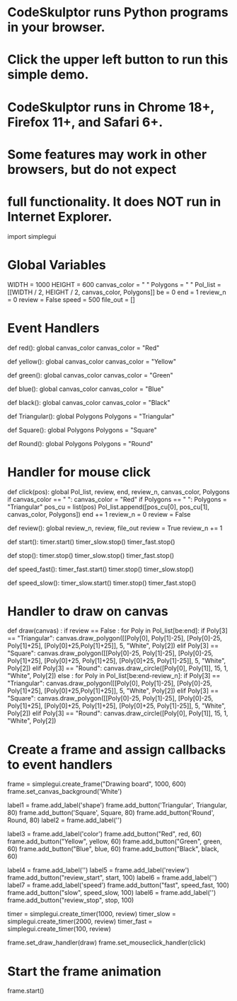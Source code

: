 # CodeSkulptor runs Python programs in your browser.
# Click the upper left button to run this simple demo.

# CodeSkulptor runs in Chrome 18+, Firefox 11+, and Safari 6+.
# Some features may work in other browsers, but do not expect
# full functionality.  It does NOT run in Internet Explorer.

import simplegui

# Global Variables
WIDTH = 1000
HEIGHT = 600
canvas_color = " "
Polygons = " "
Pol_list = [[WIDTH / 2, HEIGHT / 2, canvas_color, Polygons]]
be = 0
end = 1
review_n = 0
review = False
speed = 500
file_out = []

# Event Handlers

def red():
    global canvas_color
    canvas_color = "Red"

def yellow():
    global canvas_color
    canvas_color = "Yellow"

def green():
    global canvas_color
    canvas_color = "Green"
    
def blue():
    global canvas_color
    canvas_color = "Blue"
    
def black():
    global canvas_color
    canvas_color = "Black"

def Triangular():
    global Polygons
    Polygons = "Triangular"
    
def Square():
    global Polygons
    Polygons = "Square"
    
def Round():
    global Polygons
    Polygons = "Round"
    
# Handler for mouse click
def click(pos):
    global Pol_list, review, end, review_n, canvas_color, Polygons
    if canvas_color == " ":
        canvas_color = "Red"
    if Polygons == " ":
        Polygons = "Triangular"
    pos_cu = list(pos)
    Pol_list.append([pos_cu[0], pos_cu[1], canvas_color, Polygons])
    end += 1
    review_n = 0
    review = False

def review():
    global review_n, review, file_out
    review = True
    review_n += 1

def start():
    timer.start()
    timer_slow.stop()
    timer_fast.stop()

def stop():
    timer.stop()
    timer_slow.stop()
    timer_fast.stop()

def speed_fast():
    timer_fast.start()
    timer.stop()
    timer_slow.stop()

def speed_slow():
    timer_slow.start()
    timer.stop()
    timer_fast.stop()
    
# Handler to draw on canvas
def draw(canvas) :
    if review == False :
        for Poly in Pol_list[be:end]:
            if Poly[3] == "Triangular":
                canvas.draw_polygon([[Poly[0], Poly[1]-25], [Poly[0]-25, Poly[1]+25], [Poly[0]+25,Poly[1]+25]], 5, "White", Poly[2])
            elif Poly[3] == "Square":
                canvas.draw_polygon([[Poly[0]-25, Poly[1]-25], [Poly[0]-25, Poly[1]+25], [Poly[0]+25, Poly[1]+25], [Poly[0]+25, Poly[1]-25]], 5, "White", Poly[2])
            elif Poly[3] == "Round":
                canvas.draw_circle([Poly[0], Poly[1]], 15, 1, "White", Poly[2])
    else :
        for Poly in Pol_list[be:end-review_n]:
            if Poly[3] == "Triangular":
                canvas.draw_polygon([[Poly[0], Poly[1]-25], [Poly[0]-25, Poly[1]+25], [Poly[0]+25,Poly[1]+25]], 5, "White", Poly[2])
            elif Poly[3] == "Square":
                canvas.draw_polygon([[Poly[0]-25, Poly[1]-25], [Poly[0]-25, Poly[1]+25], [Poly[0]+25, Poly[1]+25], [Poly[0]+25, Poly[1]-25]], 5, "White", Poly[2])
            elif Poly[3] == "Round":
                canvas.draw_circle([Poly[0], Poly[1]], 15, 1, "White", Poly[2])

# Create a frame and assign callbacks to event handlers
frame = simplegui.create_frame("Drawing board", 1000, 600)
frame.set_canvas_background('White')

label1 = frame.add_label('shape')
frame.add_button('Triangular', Triangular, 80)
frame.add_button('Square', Square, 80)
frame.add_button('Round', Round, 80)
label2 = frame.add_label('')

label3 = frame.add_label('color')
frame.add_button("Red", red, 60)
frame.add_button("Yellow", yellow, 60)
frame.add_button("Green", green, 60)
frame.add_button("Blue", blue, 60)
frame.add_button("Black", black, 60)

label4 = frame.add_label('')
label5 = frame.add_label('review')
frame.add_button("review_start", start, 100)
label6 = frame.add_label('')
label7 = frame.add_label('speed')
frame.add_button("fast", speed_fast, 100)
frame.add_button("slow", speed_slow, 100)
label6 = frame.add_label('')
frame.add_button("review_stop", stop, 100)

timer = simplegui.create_timer(1000, review)
timer_slow = simplegui.create_timer(2000, review)
timer_fast = simplegui.create_timer(100, review)

frame.set_draw_handler(draw)
frame.set_mouseclick_handler(click)

# Start the frame animation
frame.start()
